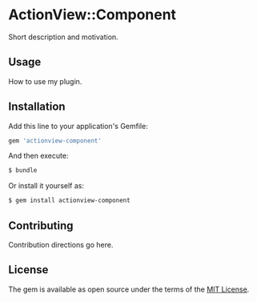 # ActionView::Component
Short description and motivation.

## Usage
How to use my plugin.

## Installation
Add this line to your application's Gemfile:

```ruby
gem 'actionview-component'
```

And then execute:
```bash
$ bundle
```

Or install it yourself as:
```bash
$ gem install actionview-component
```

## Contributing
Contribution directions go here.

## License
The gem is available as open source under the terms of the [MIT License](http://opensource.org/licenses/MIT).
